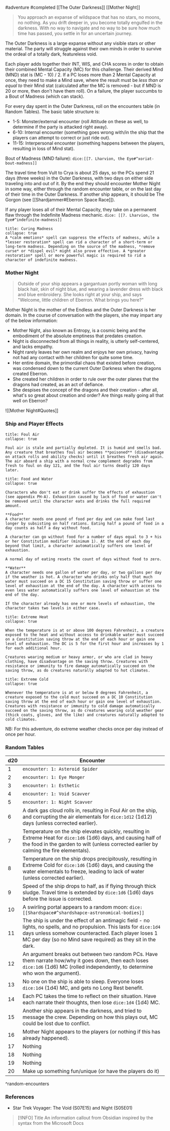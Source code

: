 #adventure #completed  [[The Outer Darkness]] [[Mother Night]]

>You approach an expanse of wildspace that has no stars, no moons, no nothing. As you drift deeper in, you become totally engulfed in the darkness. With no way to navigate and no way to be sure how much time has passed, you settle in for an uncertain journey.

The Outer Darkness is a large expanse without any visible stars or other material. The party will struggle against their own minds in order to survive the ordeal of a totally dark, featureless void.

Each player adds together their INT, WIS, and CHA scores in order to obtain their combined Mental Capacity (MC) for this challenge. Their derived Mind (MND) stat is (MC - 10)  / 2. If a PC loses more than 2 Mental Capacity at once, they need to make a Mind save, where the result must be *less than or equal to* their Mind stat (calculated after the MC is removed - but if MND is 20 or more, then don't have them roll). On a failure, the player succumbs to a Bout of Madness (which can stack).

For every day spent in the Outer Darkness, roll on the encounters table (in Random Tables). The basic table structure is:
 - 1-5: Monster/external encounter (roll Attitude on these as well, to determine if the party is attacked right away).
 - 6-10: Internal encounter (something goes wrong with/in the ship that the players can attempt to correct or just ride out).
 - 11-15: Interpersonal encounter (something happens between the players, resulting in loss of Mind stat).

Bout of Madness (MND failure): `dice:[[7. Lharvion, the Eye#^xoriat-bout-madness]]`

The travel time from Vult to Crya is about 25 days, so the PCs spend 21 days (three weeks) in the Outer Darkness, with two days on either side traveling into and out of it. By the end they should encounter Mother Night in some way, either through the random encounter table, or on the last day of their time in the Outer Darkness. If another ship appears, it should be The Gorgon (see [[Shardjammer#Eberron Space Race]]).

If any player loses all of their Mental Capacity, they take on a permanent flaw through the Indefinite Madness mechanic.
`dice: [[7. Lharvion, the Eye#^indefinite-madness]]`

```ad-info
title: Curing Madness
collapse: true
A *calm emotions* spell can suppress the effects of madness, while a *lesser restoration* spell can rid a character of a short-term or long-term madness. Depending on the source of the madness, *remove curse* or *dispel evil* might also prove effective. A *greater restoration* spell or more powerful magic is required to rid a character of indefinite madness.
```

### Mother Night

>Outside of your ship appears a gargantuan portly woman with long black hair, skin of night blue, and wearing a lavender dress with black and blue embroidery. She looks right at your ship, and says "Welcome, little children of Eberron. What brings you here?"

Mother Night is the mother of the Endless and the Outer Darkness is her domain. In the course of conversation with the players, she may impart any of the below information:
 - Mother Night, also known as Entropy, is a cosmic being and the embodiment of the absolute emptiness that predates creation. 
 - Night is disconnected from all things in reality, is utterly self-centered, and lacks empathy.
 - Night rarely leaves her own realm and enjoys her own privacy, having not had any contact with her children for quite some time.
 - Her entire domain, the primordial chaos that existed before creation, was condensed down to the current Outer Darkness when the dragons created Eberron.
 - She created her children in order to rule over the outer planes that the dragons had created, as an act of defiance.
 - She despises the concept of the dragons and their creation - after all, what's so great about creation and order? Are things really going all that well on Eberron?

![[Mother Night#Quotes]]

### Ship and Player Effects

```ad-info
title: Foul Air
collapse: true

Foul air is stale and partially depleted. It is humid and smells bad. Any creature that breathes foul air becomes **poisoned** (disadvantage on attack rolls and ability checks) until it breathes fresh air again. The air aboard a ship with a normal crew complement degrades from fresh to foul on day 121, and the foul air turns deadly 120 days later.
```

```ad-info
title: Food and Water
collapse: true

Characters who don't eat or drink suffer the effects of exhaustion (see appendix PH-A). Exhaustion caused by lack of food or water can't be removed until the character eats and drinks the full required amount.

**Food**
A character needs one pound of food per day and can make food last longer by subsisting on half rations. Eating half a pound of food in a day counts as half a day without food.

A character can go without food for a number of days equal to 3 + his or her Constitution modifier (minimum 1). At the end of each day beyond that limit, a character automatically suffers one level of exhaustion.

A normal day of eating resets the count of days without food to zero.

**Water**
A character needs one gallon of water per day, or two gallons per day if the weather is hot. A character who drinks only half that much water must succeed on a DC 15 Constitution saving throw or suffer one level of exhaustion at the end of the day. A character with access to even less water automatically suffers one level of exhaustion at the end of the day.

If the character already has one or more levels of exhaustion, the character takes two levels in either case.
```

```ad-info
title: Extreme Heat
collapse: true

When the temperature is at or above 100 degrees Fahrenheit, a creature exposed to the heat and without access to drinkable water must succeed on a Constitution saving throw at the end of each hour or gain one level of exhaustion. The DC is 5 for the first hour and increases by 1 for each additional hour.

Creatures wearing medium or heavy armor, or who are clad in heavy clothing, have disadvantage on the saving throw. Creatures with resistance or immunity to fire damage automatically succeed on the saving throw, as do creatures naturally adapted to hot climates.
```

```ad-info
title: Extreme Cold
collapse: true

Whenever the temperature is at or below 0 degrees Fahrenheit, a creature exposed to the cold must succeed on a DC 10 Constitution saving throw at the end of each hour or gain one level of exhaustion. Creatures with resistance or immunity to cold damage automatically succeed on the saving throw, as do creatures wearing cold weather gear (thick coats, gloves, and the like) and creatures naturally adapted to cold climates.
```

NB: For this adventure, do extreme weather checks once per day instead of once per hour.

### Random Tables

| d20 | Encounter                                                                                                                                                                                                                                    |
| --- | -------------------------------------------------------------------------------------------------------------------------------------------------------------------------------------------------------------------------------------------- |
| 1   | `encounter: 1: Asteroid Spider`                                                                                                                                                                                                              |
| 2   | `encounter: 1: Eye Monger`                                                                                                                                                                                                                   |
| 3   | `encounter: 1: Esthetic`                                                                                                                                                                                                                     |
| 4   | `encounter: 1: Void Scavver`                                                                                                                                                                                                                 |
| 5   | `encounter: 1: Night Scavver`                                                                                                                                                                                                                |
| 6   | A dark gas cloud rolls in, resulting in Foul Air on the ship, and corrupting the air elementals for `dice:1d12` (1d12) days (unless corrected earlier).                                                                                      |
| 7   | Temperature on the ship elevates quickly, resulting in Extreme Heat for `dice:1d6` (1d6) days, and causing half of the food in the garden to wilt (unless corrected earlier by calming the fire elementals).                                 |
| 8   | Temperature on the ship drops precipitously, resulting in Extreme Cold for `dice:1d6` (1d6) days, and causing the water elementals to freeze, leading to lack of water (unless corrected earlier).                                           |
| 9   | Speed of the ship drops to half, as if flying through thick sludge. Travel time is extended by `dice:1d6` (1d6) days before the issue is corrected.                                                                                          |
| 10  | A swirling portal appears to a random moon: `dice:[[Shardspace#^shardshapce-astronomical-bodies]]`                                                                                                                                           |
| 11  | The ship is under the effect of an antimagic field - no lights, no spells, and no propulsion. This lasts for `dice:1d4` days unless somehow counteracted. Each player loses 1 MC per day (so no Mind save required) as they sit in the dark. |
| 12  | An argument breaks out between two random PCs. Have them narrate how/why it goes down, then each loses `dice:1d6` (1d6) MC (rolled independently, to determine who won the argument).                                                        |
| 13  | No one on the ship is able to sleep. Everyone loses `dice:1d4` (1d4) MC, and gets no Long Rest benefit.                                                                                                                                      |
| 14  | Each PC takes the time to reflect on their situation. Have each narrate their thoughts, then lose `dice:1d4` (1d4) MC.                                                                                                                       |
| 15  | Another ship appears in the darkness, and tried to message the crew. Depending on how this plays out, MC could be lost due to conflict.                                                                                                      |
| 16  | Mother Night appears to the players (or nothing if this has already happened).                                                                                                                                                               |
| 17  | Nothing                                                                                                                                                                                                                                      |
| 18  | Nothing                                                                                                                                                                                                                                      |
| 19  | Nothing                                                                                                                                                                                                                                      |
| 20  | Make up something fun/unique (or have the players do it)                                                                                                                                                                                     |
^random-encounters

### References

* Star Trek Voyager: The Void (S07E15) and Night (S05E01)


> [!INFO] Title
> An information callout from Obsidian
> inspired by the syntax from the Microsoft Docs
